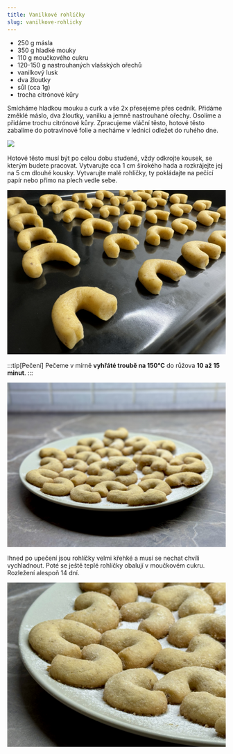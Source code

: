 ```yaml
---
title: Vanilkové rohlíčky
slug: vanilkove-rohlicky
---
```


- 250 g másla
- 350 g hladké mouky
- 110 g moučkového cukru
- 120-150 g nastrouhaných vlašských ořechů
- vanilkový lusk
- dva žloutky
- sůl (cca 1g)
- trocha citrónové kůry

Smícháme hladkou mouku a curk a vše 2x přesejeme přes cedník. Přidáme změklé máslo, dva žloutky, vanilku a jemně
nastrouhané ořechy. Osolíme a přidáme trochu citrónové kůry. Zpracujeme vláční těsto, hotové těsto zabalíme do
potravinové folie a necháme v lednici odležet do ruhého dne.

![](../../../assets/vanoce/rohlicky-testo.jpg)

Hotové těsto musí být po celou dobu studené, vždy odkrojte kousek, se kterým budete pracovat. Vytvarujte cca 1 cm
širokého hada a rozkrájejte jej na 5 cm dlouhé kousky. Vytvarujte malé rohlíčky, ty pokládajte na pečící papír nebo
přímo na plech vedle sebe.

![](../../../assets/vanoce/rohlicky-plech.jpg)

:::tip[Pečení] Pečeme v mírně **vyhřáté troubě na 150°C** do růžova **10 až 15 minut**. :::

![](../../../assets/vanoce/rohlicky.jpg)

Ihned po upečení jsou rohlíčky velmi křehké a musí se nechat chvíli vychladnout. Poté se ještě teplé rohlíčky obalují v
moučkovém cukru. Rozležení alespoň 14 dní.

![](../../../assets/vanoce/rohlicky-detail.jpg)

